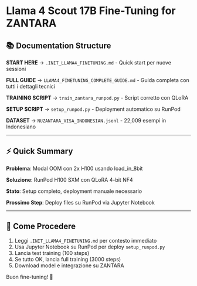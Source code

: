 # Llama 4 Scout 17B Fine-Tuning for ZANTARA

## 📚 Documentation Structure

**START HERE** → `.INIT_LLAMA4_FINETUNING.md` - Quick start per nuove sessioni

**FULL GUIDE** → `LLAMA4_FINETUNING_COMPLETE_GUIDE.md` - Guida completa con tutti i dettagli tecnici

**TRAINING SCRIPT** → `train_zantara_runpod.py` - Script corretto con QLoRA

**SETUP SCRIPT** → `setup_runpod.py` - Deployment automatico su RunPod

**DATASET** → `NUZANTARA_VISA_INDONESIAN.jsonl` - 22,009 esempi in Indonesiano

---

## ⚡ Quick Summary

**Problema**: Modal OOM con 2x H100 usando load_in_8bit

**Soluzione**: RunPod H100 SXM con QLoRA 4-bit NF4

**Stato**: Setup completo, deployment manuale necessario

**Prossimo Step**: Deploy files su RunPod via Jupyter Notebook

---

## 🎯 Come Procedere

1. Leggi `.INIT_LLAMA4_FINETUNING.md` per contesto immediato
2. Usa Jupyter Notebook su RunPod per deploy `setup_runpod.py`
3. Lancia test training (100 steps)
4. Se tutto OK, lancia full training (3000 steps)
5. Download model e integrazione su ZANTARA

Buon fine-tuning! 🚀
